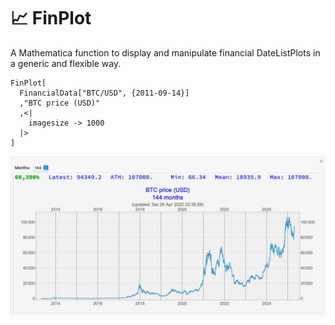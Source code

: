 # 📈 FinPlot

A Mathematica function to display and manipulate financial DateListPlots in a generic and flexible way.

```
FinPlot[
  FinancialData["BTC/USD", {2011-09-14}]
  ,"BTC price (USD)"
  ,<|
    imagesize -> 1000
  |>
]
```


![](BTC-price-USD.jpg)
